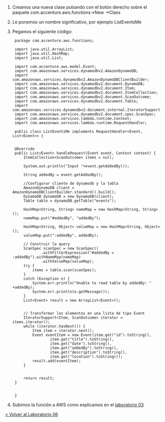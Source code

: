 
1. Creamos una nueva clase pulsando con el botón derecho sobre el paquete com.accenture.aws.functions->New ->Class
2. Le ponemos un nombre significativo, por ejemplo ListEventsMe
3. Pegamos el siguiente código:

	 

		package com.accenture.aws.functions;

		import java.util.ArrayList;
		import java.util.HashMap;
		import java.util.List;
		
		import com.accenture.aws.model.Event;
		import com.amazonaws.services.dynamodbv2.AmazonDynamoDB;
		import com.amazonaws.services.dynamodbv2.AmazonDynamoDBClientBuilder;
		import com.amazonaws.services.dynamodbv2.document.DynamoDB;
		import com.amazonaws.services.dynamodbv2.document.Item;
		import com.amazonaws.services.dynamodbv2.document.ItemCollection;
		import com.amazonaws.services.dynamodbv2.document.ScanOutcome;
		import com.amazonaws.services.dynamodbv2.document.Table;
		import com.amazonaws.services.dynamodbv2.document.internal.IteratorSupport;
		import com.amazonaws.services.dynamodbv2.document.spec.ScanSpec;
		import com.amazonaws.services.lambda.runtime.Context;
		import com.amazonaws.services.lambda.runtime.RequestHandler;
		
		public class ListEventsMe implements RequestHandler<Event, List<Event>> {


		@Override
		public List<Event> handleRequest(Event event, Context context) {
			ItemCollection<ScanOutcome> items = null;
			
			System.out.println("Input "+event.getAddedBy());
	
			String addedBy = event.getAddedBy();
			
			//Configurar cliente de dynamodb y la tabla
			AmazonDynamoDB client = AmazonDynamoDBClientBuilder.standard().build();		
			DynamoDB dynamoDB = new DynamoDB(client);
		    Table table = dynamoDB.getTable("events");
	
		    HashMap<String, String> nameMap = new HashMap<String, String>();
	        nameMap.put("#addedBy", "addedBy");
	
	        HashMap<String, Object> valueMap = new HashMap<String, Object>();
	        valueMap.put(":addedBy", addedBy);
	
	        // Construir la query
	        ScanSpec scanSpec = new ScanSpec()
	                .withFilterExpression("#addedBy = :addedBy").withNameMap(nameMap)
	                .withValueMap(valueMap);
		    try {	       
				items = table.scan(scanSpec);	       
		    }
		    catch (Exception e) {
		        System.err.println("Unable to read table by addedBy: " +addedBy);
		        System.err.println(e.getMessage());
		    }
		    List<Event> result = new ArrayList<Event>();
		    
		    
		    // Transformar los elementos en una lista de tipo Event
		    IteratorSupport<Item, ScanOutcome> iterator = items.iterator();
	        while (iterator.hasNext()) {
	            Item item = iterator.next();
	            Event eventItem = new Event(item.get("id").toString(),
		    			item.get("title").toString(), 
		    			item.get("date").toString(), 
		    			item.get("addedBy").toString(), 
		    			item.get("description").toString(), 
		    			item.get("location").toString());
		    	result.add(eventItem);
	        }
		    
		   
		    return result;
		}
	
	
		}




5. Subimos la función a AWS como explicamos en el [laboratorio 03](../EventsList#subir-la-funci%C3%B3n-a-aws)



[< Volver al Laboratorio 06 ](../../lab-06#crear-endpoint-1) 